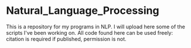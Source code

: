 # Natural_Language_Processing

This is a repository for my programs in NLP. I will upload here some of the scripts I've been working on.
All code found here can be used freely: citation is required if published, permission is not.
